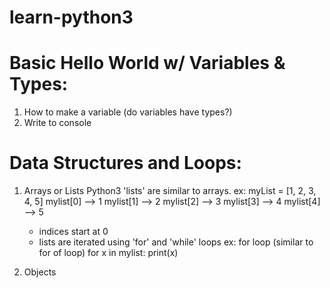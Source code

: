 # learn-python3
# Basic Hello World w/ Variables & Types:
1. How to make a variable (do variables have types?)
1. Write to console

# Data Structures and Loops:
1. Arrays or Lists
    Python3 'lists' are similar to arrays.
    ex: myList = [1, 2, 3, 4, 5]
    mylist[0] --> 1
    mylist[1] --> 2
    mylist[2] --> 3
    mylist[3] --> 4
    mylist[4] --> 5

    - indices start at 0
    - lists are iterated using 'for' and 'while' loops
    ex: for loop (similar to for of loop)
            for x in mylist:
                print(x)
1. Objects